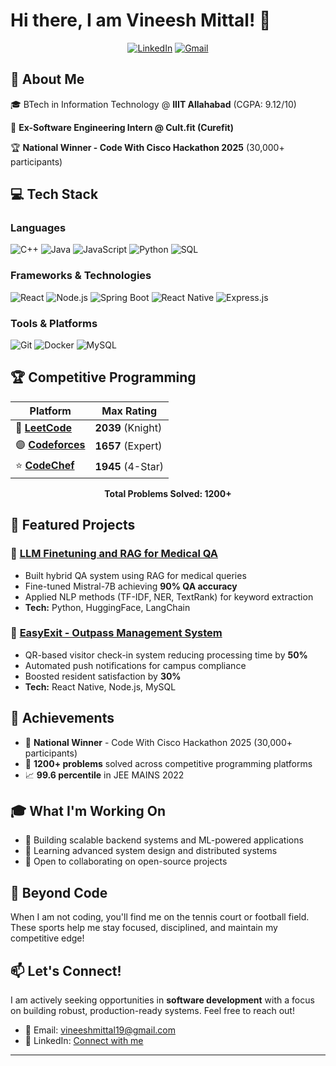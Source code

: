 # Hi there, I am Vineesh Mittal! 👋

<div align="center">
  
[![LinkedIn](https://img.shields.io/badge/LinkedIn-0077B5?style=for-the-badge&logo=linkedin&logoColor=white)](https://www.linkedin.com/in/vineeshmittal1/)
[![Gmail](https://img.shields.io/badge/Gmail-D14836?style=for-the-badge&logo=gmail&logoColor=white)](mailto:vineeshmittal19@gmail.com)

</div>

## 🚀 About Me

🎓 BTech in Information Technology @ **IIIT Allahabad** (CGPA: 9.12/10)

💼 **Ex-Software Engineering Intern @ Cult.fit (Curefit)**

🏆 **National Winner - Code With Cisco Hackathon 2025** (30,000+ participants)

## 💻 Tech Stack

### Languages
![C++](https://img.shields.io/badge/C++-00599C?style=for-the-badge&logo=c%2B%2B&logoColor=white)
![Java](https://img.shields.io/badge/Java-ED8B00?style=for-the-badge&logo=openjdk&logoColor=white)
![JavaScript](https://img.shields.io/badge/JavaScript-F7DF1E?style=for-the-badge&logo=javascript&logoColor=black)
![Python](https://img.shields.io/badge/Python-3776AB?style=for-the-badge&logo=python&logoColor=white)
![SQL](https://img.shields.io/badge/SQL-4479A1?style=for-the-badge&logo=mysql&logoColor=white)

### Frameworks & Technologies
![React](https://img.shields.io/badge/React-20232A?style=for-the-badge&logo=react&logoColor=61DAFB)
![Node.js](https://img.shields.io/badge/Node.js-339933?style=for-the-badge&logo=nodedotjs&logoColor=white)
![Spring Boot](https://img.shields.io/badge/Spring_Boot-6DB33F?style=for-the-badge&logo=spring-boot&logoColor=white)
![React Native](https://img.shields.io/badge/React_Native-20232A?style=for-the-badge&logo=react&logoColor=61DAFB)
![Express.js](https://img.shields.io/badge/Express.js-000000?style=for-the-badge&logo=express&logoColor=white)


### Tools & Platforms
![Git](https://img.shields.io/badge/Git-F05032?style=for-the-badge&logo=git&logoColor=white)
![Docker](https://img.shields.io/badge/Docker-2496ED?style=for-the-badge&logo=docker&logoColor=white)
![MySQL](https://img.shields.io/badge/MySQL-4479A1?style=for-the-badge&logo=mysql&logoColor=white)

## 🏆 Competitive Programming

<div align="center">

| Platform | Max Rating |
|----------|-----------|
| 🔵 [**LeetCode**](https://leetcode.com/u/vineeshmittal1/) | **2039** (Knight) | 
| 🟣 [**Codeforces**](https://codeforces.com/profile/vineeshmittal19) | **1657** (Expert) | 
| ⭐ [**CodeChef**](https://www.codechef.com/users/vineeshmittal1) | **1945** (4-Star) | 

**Total Problems Solved: 1200+**

</div>


## 🎯 Featured Projects

### 🤖 [LLM Finetuning and RAG for Medical QA](https://github.com/vineeshmittal1/MedicalQA)
- Built hybrid QA system using RAG for medical queries
- Fine-tuned Mistral-7B achieving **90% QA accuracy**
- Applied NLP methods (TF-IDF, NER, TextRank) for keyword extraction
- **Tech:** Python, HuggingFace, LangChain

### 📱 [EasyExit - Outpass Management System](https://github.com/vineeshmittal1/EasyExit)
- QR-based visitor check-in system reducing processing time by **50%**
- Automated push notifications for campus compliance
- Boosted resident satisfaction by **30%**
- **Tech:** React Native, Node.js, MySQL


## 🌟 Achievements

- 🥇 **National Winner** - Code With Cisco Hackathon 2025 (30,000+ participants)
- 🎯 **1200+ problems** solved across competitive programming platforms
- 📈 **99.6 percentile** in JEE MAINS 2022

## 🎓 What I'm Working On

- 🔭 Building scalable backend systems and ML-powered applications
- 🌱 Learning advanced system design and distributed systems
- 👯 Open to collaborating on open-source projects

## 🎾 Beyond Code

When I am not coding, you'll find me on the tennis court or football field. These sports help me stay focused, disciplined, and maintain my competitive edge!

## 📫 Let's Connect!

I am actively seeking opportunities in **software development** with a focus on building robust, production-ready systems. Feel free to reach out!

- 📧 Email: vineeshmittal19@gmail.com
- 💼 LinkedIn: [Connect with me](https://www.linkedin.com/in/vineeshmittal1/)

---



